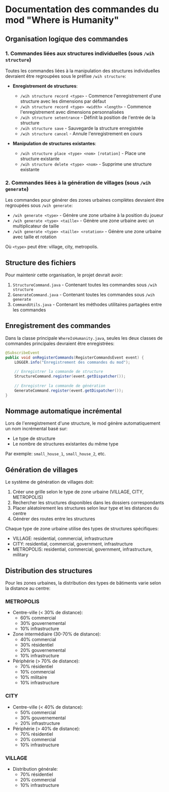 # Documentation des commandes du mod "Where is Humanity"

## Organisation logique des commandes

### 1. Commandes liées aux structures individuelles (sous `/wih structure`)

Toutes les commandes liées à la manipulation des structures individuelles devraient être regroupées sous le préfixe `/wih structure`:

- **Enregistrement de structures**:
  - `/wih structure record <type>` - Commence l'enregistrement d'une structure avec les dimensions par défaut
  - `/wih structure record <type> <width> <length>` - Commence l'enregistrement avec dimensions personnalisées
  - `/wih structure setentrance` - Définit la position de l'entrée de la structure
  - `/wih structure save` - Sauvegarde la structure enregistrée
  - `/wih structure cancel` - Annule l'enregistrement en cours

- **Manipulation de structures existantes**:
  - `/wih structure place <type> <nom> [rotation]` - Place une structure existante
  - `/wih structure delete <type> <nom>` - Supprime une structure existante

### 2. Commandes liées à la génération de villages (sous `/wih generate`)

Les commandes pour générer des zones urbaines complètes devraient être regroupées sous `/wih generate`:

- `/wih generate <type>` - Génère une zone urbaine à la position du joueur
- `/wih generate <type> <taille>` - Génère une zone urbaine avec un multiplicateur de taille
- `/wih generate <type> <taille> <rotation>` - Génère une zone urbaine avec taille et rotation

Où `<type>` peut être: village, city, metropolis.

## Structure des fichiers

Pour maintenir cette organisation, le projet devrait avoir:

1. `StructureCommand.java` - Contenant toutes les commandes sous `/wih structure`
2. `GenerateCommand.java` - Contenant toutes les commandes sous `/wih generate`
3. `CommandUtils.java` - Contenant les méthodes utilitaires partagées entre les commandes

## Enregistrement des commandes

Dans la classe principale `WhereIsHumanity.java`, seules les deux classes de commandes principales devraient être enregistrées:

```java
@SubscribeEvent
public void onRegisterCommands(RegisterCommandsEvent event) {
    LOGGER.info("Enregistrement des commandes du mod");
    
    // Enregistrer la commande de structure
    StructureCommand.register(event.getDispatcher());
    
    // Enregistrer la commande de génération
    GenerateCommand.register(event.getDispatcher());
}
```

## Nommage automatique incrémental

Lors de l'enregistrement d'une structure, le mod génère automatiquement un nom incrémental basé sur:
- Le type de structure
- Le nombre de structures existantes du même type

Par exemple: `small_house_1`, `small_house_2`, etc.

## Génération de villages

Le système de génération de villages doit:
1. Créer une grille selon le type de zone urbaine (VILLAGE, CITY, METROPOLIS)
2. Rechercher les structures disponibles dans les dossiers correspondants
3. Placer aléatoirement les structures selon leur type et les distances du centre
4. Générer des routes entre les structures

Chaque type de zone urbaine utilise des types de structures spécifiques:
- VILLAGE: residential, commercial, infrastructure
- CITY: residential, commercial, government, infrastructure
- METROPOLIS: residential, commercial, government, infrastructure, military

## Distribution des structures

Pour les zones urbaines, la distribution des types de bâtiments varie selon la distance au centre:

### METROPOLIS
- Centre-ville (< 30% de distance): 
  - 60% commercial
  - 30% gouvernemental
  - 10% infrastructure
- Zone intermédiaire (30-70% de distance):
  - 40% commercial
  - 30% résidentiel
  - 20% gouvernemental
  - 10% infrastructure
- Périphérie (> 70% de distance):
  - 70% résidentiel
  - 10% commercial
  - 10% militaire
  - 10% infrastructure

### CITY
- Centre-ville (< 40% de distance):
  - 50% commercial
  - 30% gouvernemental
  - 20% infrastructure
- Périphérie (> 40% de distance):
  - 70% résidentiel
  - 20% commercial
  - 10% infrastructure

### VILLAGE
- Distribution générale:
  - 70% résidentiel
  - 20% commercial
  - 10% infrastructure